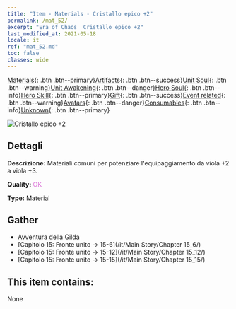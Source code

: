 ```yaml
---
title: "Item - Materials - Cristallo epico +2"
permalink: /mat_52/
excerpt: "Era of Chaos  Cristallo epico +2"
last_modified_at: 2021-05-18
locale: it
ref: "mat_52.md"
toc: false
classes: wide
---
```

 [Materials](/ItemsIT/){: .btn .btn--primary}[Artifacts](/ItemsIT/Artifacts/){: .btn .btn--success}[Unit Soul](/ItemsIT/UnitSoul/){: .btn .btn--warning}[Unit Awakening](/ItemsIT/UnitAwakening/){: .btn .btn--danger}[Hero Soul](/ItemsIT/HeroSoul/){: .btn .btn--info}[Hero Skill](/ItemsIT/HeroSkill/){: .btn .btn--primary}[Gift](/ItemsIT/Gift/){: .btn .btn--success}[Event related](/ItemsIT/Events/){: .btn .btn--warning}[Avatars](/ItemsIT/Avatars/){: .btn .btn--danger}[Consumables](/ItemsIT/Consumables/){: .btn .btn--info}[Unknown](/ItemsIT/Unknown/){: .btn .btn--primary}

 ![Cristallo epico +2](/images/t/i_cailiao_shuijing2.png)

## Dettagli
 **Descrizione:** Materiali comuni per potenziare l'equipaggiamento da viola +2 a viola +3.

 **Quality:** <span style="color: #DA70D6">OK</span>

 **Type:** Material

## Gather

*    Avventura della Gilda 
*    [Capitolo 15: Fronte unito -> 15-6](/it/Main Story/Chapter 15_6/) 
*    [Capitolo 15: Fronte unito -> 15-12](/it/Main Story/Chapter 15_12/) 
*    [Capitolo 15: Fronte unito -> 15-15](/it/Main Story/Chapter 15_15/) 

## This item contains:

  None

